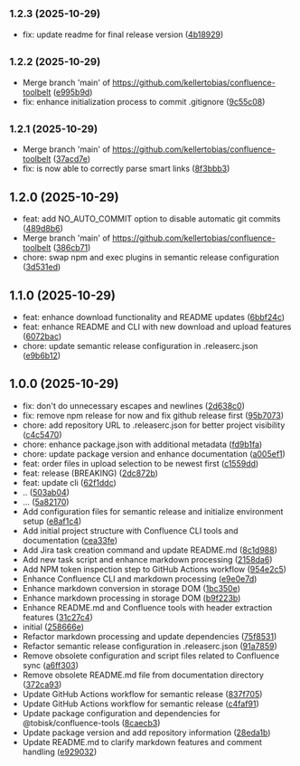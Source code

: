 ## <small>1.2.3 (2025-10-29)</small>

* fix: update readme for final release version ([4b18929](https://github.com/kellertobias/confluence-toolbelt/commit/4b18929))

## <small>1.2.2 (2025-10-29)</small>

* Merge branch 'main' of https://github.com/kellertobias/confluence-toolbelt ([e995b9d](https://github.com/kellertobias/confluence-toolbelt/commit/e995b9d))
* fix: enhance initialization process to commit .gitignore ([9c55c08](https://github.com/kellertobias/confluence-toolbelt/commit/9c55c08))

## <small>1.2.1 (2025-10-29)</small>

* Merge branch 'main' of https://github.com/kellertobias/confluence-toolbelt ([37acd7e](https://github.com/kellertobias/confluence-toolbelt/commit/37acd7e))
* fix: is now able to correctly parse smart links ([8f3bbb3](https://github.com/kellertobias/confluence-toolbelt/commit/8f3bbb3))

## 1.2.0 (2025-10-29)

* feat: add NO_AUTO_COMMIT option to disable automatic git commits ([489d8b6](https://github.com/kellertobias/confluence-toolbelt/commit/489d8b6))
* Merge branch 'main' of https://github.com/kellertobias/confluence-toolbelt ([386cb71](https://github.com/kellertobias/confluence-toolbelt/commit/386cb71))
* chore: swap npm and exec plugins in semantic release configuration ([3d531ed](https://github.com/kellertobias/confluence-toolbelt/commit/3d531ed))

## 1.1.0 (2025-10-29)

* feat: enhance download functionality and README updates ([6bbf24c](https://github.com/kellertobias/confluence-toolbelt/commit/6bbf24c))
* feat: enhance README and CLI with new download and upload features ([6072bac](https://github.com/kellertobias/confluence-toolbelt/commit/6072bac))
* chore: update semantic release configuration in .releaserc.json ([e9b6b12](https://github.com/kellertobias/confluence-toolbelt/commit/e9b6b12))

## 1.0.0 (2025-10-29)

* fix: don't do unnecessary escapes and newlines ([2d638c0](https://github.com/kellertobias/confluence-toolbelt/commit/2d638c0))
* fix: remove npm release for now and fix github release first ([95b7073](https://github.com/kellertobias/confluence-toolbelt/commit/95b7073))
* chore: add repository URL to .releaserc.json for better project visibility ([c4c5470](https://github.com/kellertobias/confluence-toolbelt/commit/c4c5470))
* chore: enhance package.json with additional metadata ([fd9b1fa](https://github.com/kellertobias/confluence-toolbelt/commit/fd9b1fa))
* chore: update package version and enhance documentation ([a005ef1](https://github.com/kellertobias/confluence-toolbelt/commit/a005ef1))
* feat: order files in upload selection to be newest first ([c1559dd](https://github.com/kellertobias/confluence-toolbelt/commit/c1559dd))
* feat: release (BREAKING) ([2dc872b](https://github.com/kellertobias/confluence-toolbelt/commit/2dc872b))
* feat: update cli ([62f1ddc](https://github.com/kellertobias/confluence-toolbelt/commit/62f1ddc))
* .. ([503ab04](https://github.com/kellertobias/confluence-toolbelt/commit/503ab04))
* ... ([5a82170](https://github.com/kellertobias/confluence-toolbelt/commit/5a82170))
* Add configuration files for semantic release and initialize environment setup ([e8af1c4](https://github.com/kellertobias/confluence-toolbelt/commit/e8af1c4))
* Add initial project structure with Confluence CLI tools and documentation ([cea33fe](https://github.com/kellertobias/confluence-toolbelt/commit/cea33fe))
* Add Jira task creation command and update README.md ([8c1d988](https://github.com/kellertobias/confluence-toolbelt/commit/8c1d988))
* Add new task script and enhance markdown processing ([2158da6](https://github.com/kellertobias/confluence-toolbelt/commit/2158da6))
* Add NPM token inspection step to GitHub Actions workflow ([954e2c5](https://github.com/kellertobias/confluence-toolbelt/commit/954e2c5))
* Enhance Confluence CLI and markdown processing ([e9e0e7d](https://github.com/kellertobias/confluence-toolbelt/commit/e9e0e7d))
* Enhance markdown conversion in storage DOM ([1bc350e](https://github.com/kellertobias/confluence-toolbelt/commit/1bc350e))
* Enhance markdown processing in storage DOM ([b9f223b](https://github.com/kellertobias/confluence-toolbelt/commit/b9f223b))
* Enhance README.md and Confluence tools with header extraction features ([31c27c4](https://github.com/kellertobias/confluence-toolbelt/commit/31c27c4))
* initial ([258666e](https://github.com/kellertobias/confluence-toolbelt/commit/258666e))
* Refactor markdown processing and update dependencies ([75f8531](https://github.com/kellertobias/confluence-toolbelt/commit/75f8531))
* Refactor semantic release configuration in .releaserc.json ([91a7859](https://github.com/kellertobias/confluence-toolbelt/commit/91a7859))
* Remove obsolete configuration and script files related to Confluence sync ([a6ff303](https://github.com/kellertobias/confluence-toolbelt/commit/a6ff303))
* Remove obsolete README.md file from documentation directory ([372ca93](https://github.com/kellertobias/confluence-toolbelt/commit/372ca93))
* Update GitHub Actions workflow for semantic release ([837f705](https://github.com/kellertobias/confluence-toolbelt/commit/837f705))
* Update GitHub Actions workflow for semantic release ([c4faf91](https://github.com/kellertobias/confluence-toolbelt/commit/c4faf91))
* Update package configuration and dependencies for @tobisk/confluence-tools ([8caecb3](https://github.com/kellertobias/confluence-toolbelt/commit/8caecb3))
* Update package version and add repository information ([28eda1b](https://github.com/kellertobias/confluence-toolbelt/commit/28eda1b))
* Update README.md to clarify markdown features and comment handling ([e929032](https://github.com/kellertobias/confluence-toolbelt/commit/e929032))
